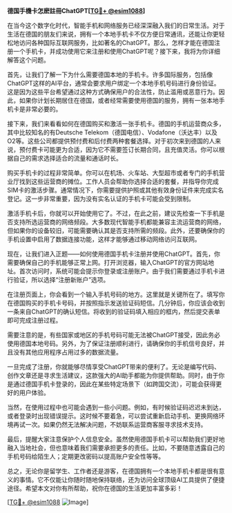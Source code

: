 **德国手機卡怎麽註冊ChatGPT[[TG💪+ @esim1088](https://t.me/s/esim1088)]**

在当今这个数字化时代，智能手机和网络服务已经深深融入我们的日常生活。对于生活在德国的朋友们来说，拥有一个本地手机卡不仅方便日常通讯，还能让你更轻松地访问各种国际互联网服务，比如著名的ChatGPT。那么，怎样才能在德国注册一个手机卡，并成功使用它来注册和使用ChatGPT呢？接下来，我将为你详细解答这个问题。

首先，让我们了解一下为什么需要德国本地的手机卡。许多国际服务，包括像ChatGPT这样的AI平台，通常会要求用户绑定一个本地手机号码进行身份验证。这是因为这些平台希望通过这种方式确保用户的合法性，防止滥用或恶意行为。因此，如果你计划长期居住在德国，或者经常需要使用德国的服务，拥有一张本地手机卡是非常必要的。

接下来，我们来看看如何在德国购买和激活一张手机卡。德国的手机运营商众多，其中比较知名的有Deutsche Telekom（德国电信）、Vodafone（沃达丰）以及O2等。这些公司都提供预付费和后付费两种套餐选择。对于初次来到德国的人来说，预付费卡可能更为合适，因为它不需要签订长期合同，且充值灵活。你可以根据自己的需求选择适合的流量和通话时长。

购买手机卡的过程非常简单。你可以在机场、火车站、大型超市或者专门的手机营业厅找到这些运营商的摊位。工作人员会帮助你选择合适的套餐，并指导你完成SIM卡的激活步骤。通常情况下，你需要提供护照或其他有效身份证件来完成实名登记。这一步非常重要，因为没有实名认证的手机卡可能会受到限制。

激活手机卡后，你就可以开始使用它了。不过，在此之前，建议先检查一下手机是否支持所选运营商的网络频段。大多数现代智能手机都能兼容主流运营商的网络，但如果你的设备较旧，可能需要确认其是否支持所需的频段。此外，还要确保你的手机设置中启用了数据连接功能，这样才能够通过移动网络访问互联网。

现在，让我们进入正题——如何使用德国手机卡注册并使用ChatGPT。首先，你需要确保自己的手机能够正常上网。打开浏览器，输入ChatGPT的官方网站地址。首次访问时，系统可能会提示你登录或注册账户。由于我们需要通过手机卡进行验证，所以选择“注册新账户”选项。

在注册页面上，你会看到一个输入手机号码的地方。这里就是关键所在了。填写你在德国购买的手机卡号码，并按照指示发送验证码短信。几分钟后，你应该会收到一条来自ChatGPT的确认短信。将收到的验证码填入相应的框内，然后提交表单即可完成注册过程。

需要注意的是，有些国家或地区的手机号码可能无法被ChatGPT接受，因此务必使用德国本地号码。另外，为了保证注册顺利进行，请确保你的手机信号良好，并且没有其他应用程序占用过多的数据流量。

一旦完成了注册，你就能够尽情享受ChatGPT带来的便利了。无论是编写代码、创作文章还是寻求生活建议，这款强大的AI助手都能为你提供帮助。同时，由于你是通过德国手机卡登录的，因此在某些特定场景下（如跨国交流），可能会获得更好的用户体验。

当然，在使用过程中也可能会遇到一些小问题。例如，有时候验证码迟迟未到达，或者登录时出现错误提示。这时候不要着急，可以尝试重新启动手机、更换网络环境再试一次。如果仍然无法解决问题，不妨联系运营商客服寻求技术支持。

最后，提醒大家注意保护个人信息安全。虽然使用德国手机卡可以帮助我们更好地融入当地社会，但也意味着我们需要承担更多的责任。比如，不要随意透露自己的手机号码给陌生人；定期更改密码以提高账户安全性等等。

总之，无论你是留学生、工作者还是游客，在德国拥有一个本地手机卡都是很有意义的事情。它不仅能让你随时随地保持联络，还为访问全球顶级AI工具提供了便捷途径。希望本文对你有所帮助，祝你在德国的生活更加丰富多彩！

[[TG💪+ @esim1088](https://t.me/s/esim1088) ![Image](https://i.postimg.cc/4NQfJmqS/Snipaste-2025-05-13-00-14-12.png)]
